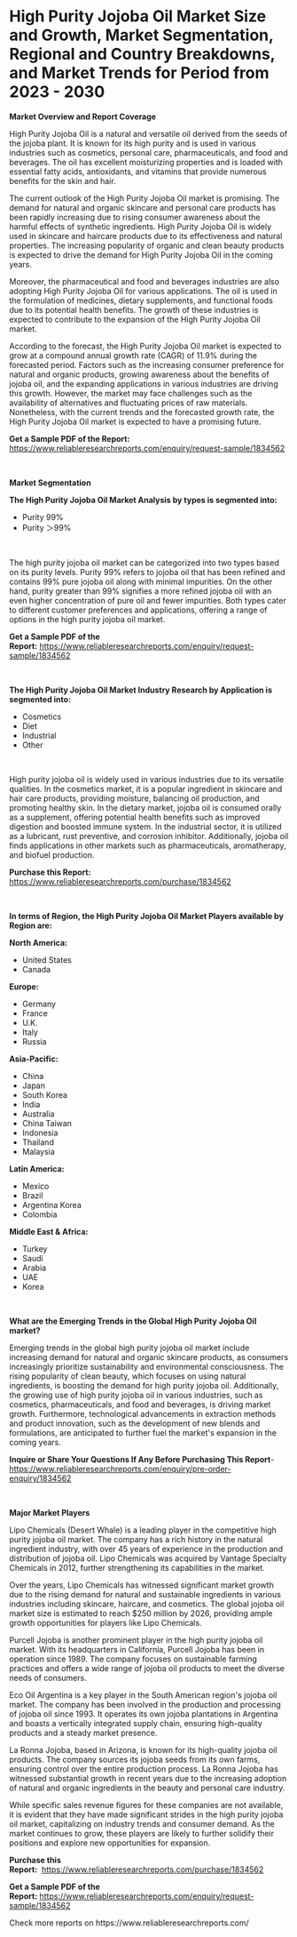 <p><h1>High Purity Jojoba Oil Market Size and Growth, Market Segmentation, Regional and Country Breakdowns, and Market Trends for Period from 2023 -  2030</h1></p><p><strong>Market Overview and Report Coverage</strong></p>
<p><p>High Purity Jojoba Oil is a natural and versatile oil derived from the seeds of the jojoba plant. It is known for its high purity and is used in various industries such as cosmetics, personal care, pharmaceuticals, and food and beverages. The oil has excellent moisturizing properties and is loaded with essential fatty acids, antioxidants, and vitamins that provide numerous benefits for the skin and hair.</p><p>The current outlook of the High Purity Jojoba Oil market is promising. The demand for natural and organic skincare and personal care products has been rapidly increasing due to rising consumer awareness about the harmful effects of synthetic ingredients. High Purity Jojoba Oil is widely used in skincare and haircare products due to its effectiveness and natural properties. The increasing popularity of organic and clean beauty products is expected to drive the demand for High Purity Jojoba Oil in the coming years.</p><p>Moreover, the pharmaceutical and food and beverages industries are also adopting High Purity Jojoba Oil for various applications. The oil is used in the formulation of medicines, dietary supplements, and functional foods due to its potential health benefits. The growth of these industries is expected to contribute to the expansion of the High Purity Jojoba Oil market.</p><p>According to the forecast, the High Purity Jojoba Oil market is expected to grow at a compound annual growth rate (CAGR) of 11.9% during the forecasted period. Factors such as the increasing consumer preference for natural and organic products, growing awareness about the benefits of jojoba oil, and the expanding applications in various industries are driving this growth. However, the market may face challenges such as the availability of alternatives and fluctuating prices of raw materials. Nonetheless, with the current trends and the forecasted growth rate, the High Purity Jojoba Oil market is expected to have a promising future.</p></p>
<p><strong>Get a Sample PDF of the Report:</strong> <a href="https://www.reliableresearchreports.com/enquiry/request-sample/1834562">https://www.reliableresearchreports.com/enquiry/request-sample/1834562</a></p>
<p>&nbsp;</p>
<p><strong>Market Segmentation</strong></p>
<p><strong>The High Purity Jojoba Oil Market Analysis by types is segmented into:</strong></p>
<p><ul><li>Purity 99%</li><li>Purity ＞99%</li></ul></p>
<p>&nbsp;</p>
<p><p>The high purity jojoba oil market can be categorized into two types based on its purity levels. Purity 99% refers to jojoba oil that has been refined and contains 99% pure jojoba oil along with minimal impurities. On the other hand, purity greater than 99% signifies a more refined jojoba oil with an even higher concentration of pure oil and fewer impurities. Both types cater to different customer preferences and applications, offering a range of options in the high purity jojoba oil market.</p></p>
<p><strong>Get a Sample PDF of the Report:</strong>&nbsp;<a href="https://www.reliableresearchreports.com/enquiry/request-sample/1834562">https://www.reliableresearchreports.com/enquiry/request-sample/1834562</a></p>
<p>&nbsp;</p>
<p><strong>The High Purity Jojoba Oil Market Industry Research by Application is segmented into:</strong></p>
<p><ul><li>Cosmetics</li><li>Diet</li><li>Industrial</li><li>Other</li></ul></p>
<p>&nbsp;</p>
<p><p>High purity jojoba oil is widely used in various industries due to its versatile qualities. In the cosmetics market, it is a popular ingredient in skincare and hair care products, providing moisture, balancing oil production, and promoting healthy skin. In the dietary market, jojoba oil is consumed orally as a supplement, offering potential health benefits such as improved digestion and boosted immune system. In the industrial sector, it is utilized as a lubricant, rust preventive, and corrosion inhibitor. Additionally, jojoba oil finds applications in other markets such as pharmaceuticals, aromatherapy, and biofuel production.</p></p>
<p><strong>Purchase this Report:</strong>&nbsp; <a href="https://www.reliableresearchreports.com/purchase/1834562">https://www.reliableresearchreports.com/purchase/1834562</a></p>
<p>&nbsp;</p>
<p><strong>In terms of Region, the High Purity Jojoba Oil Market Players available by Region are:</strong></p>
<p>
    <p> <strong> North America: </strong>
        <ul>
            <li>United States</li>
            <li>Canada</li>
        </ul>
        </p> 
    <p> <strong> Europe: </strong>
        <ul>
            <li>Germany</li>
            <li>France</li>
            <li>U.K.</li>
            <li>Italy</li>
            <li>Russia</li>
        </ul>
        </p> 
    <p> <strong> Asia-Pacific: </strong>
        <ul>
            <li>China</li>
            <li>Japan</li>
            <li>South Korea</li>
            <li>India</li>
            <li>Australia</li>
            <li>China Taiwan</li>
            <li>Indonesia</li>
            <li>Thailand</li>
            <li>Malaysia</li>
        </ul>
        </p> 
    <p> <strong> Latin America: </strong>
        <ul>
            <li>Mexico</li>
            <li>Brazil</li>
            <li>Argentina Korea</li>
            <li>Colombia</li>
        </ul>
        </p> 
    <p> <strong> Middle East & Africa: </strong>
        <ul>
            <li>Turkey</li>
            <li>Saudi</li>
            <li>Arabia</li>
            <li>UAE</li>
            <li>Korea</li>
        </ul>
    </p>
    </p>
<p>&nbsp;</p>
<p><strong>What are the Emerging Trends in the Global High Purity Jojoba Oil market?</strong></p>
<p><p>Emerging trends in the global high purity jojoba oil market include increasing demand for natural and organic skincare products, as consumers increasingly prioritize sustainability and environmental consciousness. The rising popularity of clean beauty, which focuses on using natural ingredients, is boosting the demand for high purity jojoba oil. Additionally, the growing use of high purity jojoba oil in various industries, such as cosmetics, pharmaceuticals, and food and beverages, is driving market growth. Furthermore, technological advancements in extraction methods and product innovation, such as the development of new blends and formulations, are anticipated to further fuel the market's expansion in the coming years.</p></p>
<p><strong>Inquire or Share Your Questions If Any Before Purchasing This Report</strong>- <a href="https://www.reliableresearchreports.com/enquiry/pre-order-enquiry/1834562">https://www.reliableresearchreports.com/enquiry/pre-order-enquiry/1834562</a></p>
<p>&nbsp;</p>
<p><strong>Major Market Players</strong></p>
<p><p>Lipo Chemicals (Desert Whale) is a leading player in the competitive high purity jojoba oil market. The company has a rich history in the natural ingredient industry, with over 45 years of experience in the production and distribution of jojoba oil. Lipo Chemicals was acquired by Vantage Specialty Chemicals in 2012, further strengthening its capabilities in the market.</p><p>Over the years, Lipo Chemicals has witnessed significant market growth due to the rising demand for natural and sustainable ingredients in various industries including skincare, haircare, and cosmetics. The global jojoba oil market size is estimated to reach $250 million by 2026, providing ample growth opportunities for players like Lipo Chemicals.</p><p>Purcell Jojoba is another prominent player in the high purity jojoba oil market. With its headquarters in California, Purcell Jojoba has been in operation since 1989. The company focuses on sustainable farming practices and offers a wide range of jojoba oil products to meet the diverse needs of consumers.</p><p>Eco Oil Argentina is a key player in the South American region's jojoba oil market. The company has been involved in the production and processing of jojoba oil since 1993. It operates its own jojoba plantations in Argentina and boasts a vertically integrated supply chain, ensuring high-quality products and a steady market presence.</p><p>La Ronna Jojoba, based in Arizona, is known for its high-quality jojoba oil products. The company sources its jojoba seeds from its own farms, ensuring control over the entire production process. La Ronna Jojoba has witnessed substantial growth in recent years due to the increasing adoption of natural and organic ingredients in the beauty and personal care industry.</p><p>While specific sales revenue figures for these companies are not available, it is evident that they have made significant strides in the high purity jojoba oil market, capitalizing on industry trends and consumer demand. As the market continues to grow, these players are likely to further solidify their positions and explore new opportunities for expansion.</p></p>
<p><strong>Purchase this Report:</strong>&nbsp;&nbsp;<a href="https://www.reliableresearchreports.com/purchase/1834562">https://www.reliableresearchreports.com/purchase/1834562</a></p>
<p></p>
<p><strong>Get a Sample PDF of the Report:</strong>&nbsp;<a href="https://www.reliableresearchreports.com/enquiry/request-sample/1834562">https://www.reliableresearchreports.com/enquiry/request-sample/1834562</a></p>
<p>Check more reports on https://www.reliableresearchreports.com/</p>